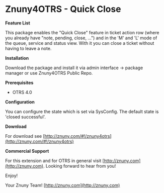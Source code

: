 Znuny4OTRS - Quick Close
========================

**Feature List**

This package enables the "Quick Close" feature in ticket action row (where you already have "note, pending, close, ...") and in the 'M' and 'L' mode of the queue, service and status view. With it you can close a ticket without having to leave a note.

**Installation**

Download the package and install it via admin interface -> package manager or use Znuny4OTRS Public Repo.


**Prerequisites**

- OTRS 4.0

**Configuration**

You can configure the state which is set via SysConfig. The default state is 'closed successful'.

**Download**

For download see [http://znuny.com/#!/znuny4otrs](http://znuny.com/#!/znuny4otrs)

**Commercial Support**

For this extension and for OTRS in general visit [http://znuny.com](http://znuny.com). Looking forward to hear from you!

Enjoy!

 Your Znuny Team!
 [http://znuny.com](http://znuny.com)
